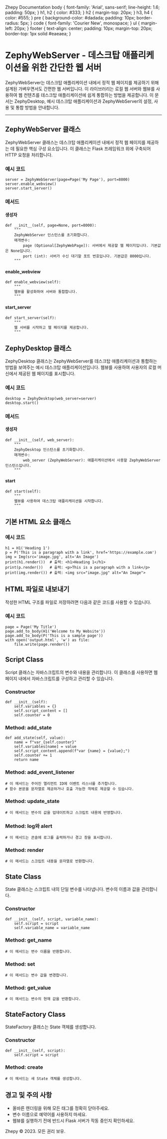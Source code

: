    Zhepy Documentation body { font-family: 'Arial', sans-serif; line-height: 1.6; padding: 50px; } h1, h2 { color: #333; } h2 { margin-top: 20px; } h3, h4 { color: #555; } pre { background-color: #dadada; padding: 10px; border-radius: 5px; } code { font-family: 'Courier New', monospace; } ul { margin-left: 20px; } footer { text-align: center; padding: 10px; margin-top: 20px; border-top: 1px solid #eaeaea; }

ZephyWebServer - 데스크탑 애플리케이션을 위한 간단한 웹 서버
=========================================

ZephyWebServer는 데스크탑 애플리케이션 내에서 정적 웹 페이지를 제공하기 위해 설계된 가벼우면서도 간편한 웹 서버입니다. 이 라이브러리는 로컬 웹 서버와 웹뷰를 사용하여 웹 컨텐츠를 데스크탑 애플리케이션에 쉽게 통합하는 방법을 제공합니다. 이 문서는 ZephyDesktop, 예시 데스크탑 애플리케이션과 ZephyWebServer의 설정, 사용 및 통합 방법을 안내합니다.

* * *

ZephyWebServer 클래스
------------------

ZephyWebServer 클래스는 데스크탑 애플리케이션 내에서 정적 웹 페이지를 제공하는 데 필요한 핵심 구성 요소입니다. 이 클래스는 Flask 프레임워크 위에 구축되어 HTTP 요청을 처리합니다.

### 예시 코드

    server = ZephyWebServer(page=Page('My Page'), port=8000)
    server.enable_webview()
    server.start_server()

### 메서드

#### 생성자

    def __init__(self, page=None, port=8000):
        """
        ZephyWebServer 인스턴스를 초기화합니다.
        매개변수:
            page (Optional[ZephyWebPage]): 서버에서 제공할 웹 페이지입니다. 기본값은 None입니다.
            port (int): 서버가 수신 대기할 포트 번호입니다. 기본값은 8000입니다.
        """

#### enable\_webview

    def enable_webview(self):
        """
        웹뷰를 활성화하여 서버와 통합합니다.
        """

#### start\_server

    def start_server(self):
        """
        웹 서버를 시작하고 웹 페이지를 제공합니다.
        """

ZephyDesktop 클래스
----------------

ZephyDesktop 클래스는 ZephyWebServer를 데스크탑 애플리케이션과 통합하는 방법을 보여주는 예시 데스크탑 애플리케이션입니다. 웹뷰를 사용하여 사용자의 로컬 머신에서 제공된 웹 페이지를 표시합니다.

### 예시 코드

    desktop = ZephyDesktop(web_server=server)
    desktop.start()

### 메서드

#### 생성자

    def __init__(self, web_server):
        """
        ZephyDesktop 인스턴스를 초기화합니다.
        매개변수:
            web_server (ZephyWebServer): 애플리케이션에서 사용할 ZephyWebServer 인스턴스입니다.
        """

#### start

    def start(self):
        """
        웹뷰를 사용하여 데스크탑 애플리케이션을 시작합니다.
        """

기본 HTML 요소 클래스
--------------

### 예시 코드

    h1 = H1('Heading 1')
    p = P('This is a paragraph with a link', href='https://example.com')
    img = Img(src='image.jpg', alt='An Image')
    print(h1.render())  # 출력: <h1>Heading 1</h1>
    print(p.render())   # 출력: <p>This is a paragraph with a link</p>
    print(img.render()) # 출력: <img src="image.jpg" alt="An Image">

HTML 파일로 내보내기
-------------

작성한 HTML 구조를 파일로 저장하려면 다음과 같은 코드를 사용할 수 있습니다.

### 예시 코드

    page = Page('My Title')
    page.add_to_body(H1('Welcome to My Website'))
    page.add_to_body(P('This is a sample page'))
    with open('output.html', 'w') as file:
        file.write(page.render())

Script Class
------------

Script 클래스는 자바스크립트의 변수와 내용을 관리합니다. 이 클래스를 사용하면 웹 페이지 내에서 자바스크립트를 구성하고 관리할 수 있습니다.

### Constructor

    
    def __init__(self):
        self.variables = {}
        self.script_content = []
        self.counter = 0
            

### Method: add\_state

    
    def add_state(self, value):
        name = f"var_{self.counter}"
        self.variables[name] = value
        self.script_content.append(f"var {name} = {value};")
        self.counter += 1
        return name
            

### Method: add\_event\_listener

    
    # 이 메서드는 주어진 엘리먼트 ID에 이벤트 리스너를 추가합니다.
    # 함수 본문을 문자열로 제공하거나 호출 가능한 객체로 제공할 수 있습니다.
            

### Method: update\_state

    
    # 이 메서드는 변수의 값을 업데이트하고 스크립트 내용에 반영합니다.
            

### Method: log와 alert

    
    # 이 메서드는 콘솔에 로그를 출력하거나 경고 창을 표시합니다.
            

### Method: render

    
    # 이 메서드는 스크립트 내용을 문자열로 반환합니다.
            

State Class
-----------

State 클래스는 스크립트 내의 단일 변수를 나타냅니다. 변수의 이름과 값을 관리합니다.

### Constructor

    
    def __init__(self, script, variable_name):
        self.script = script
        self.variable_name = variable_name
            

### Method: get\_name

    
    # 이 메서드는 변수 이름을 반환합니다.
            

### Method: set

    
    # 이 메서드는 변수 값을 변경합니다.
            

### Method: get\_value

    
    # 이 메서드는 변수의 현재 값을 반환합니다.
            

StateFactory Class
------------------

StateFactory 클래스는 State 객체를 생성합니다.

### Constructor

    
    def __init__(self, script):
        self.script = script
            

### Method: create

    
    # 이 메서드는 새 State 객체를 생성합니다.
            

경고 및 주의 사항
----------

*   올바른 렌더링을 위해 모든 태그를 정확히 닫아주세요.
*   변수 이름으로 예약어를 사용하지 마세요.
*   웹뷰를 실행하기 전에 반드시 Flask 서버가 작동 중인지 확인하세요.

Zhepy © 2023. 모든 권리 보유.
